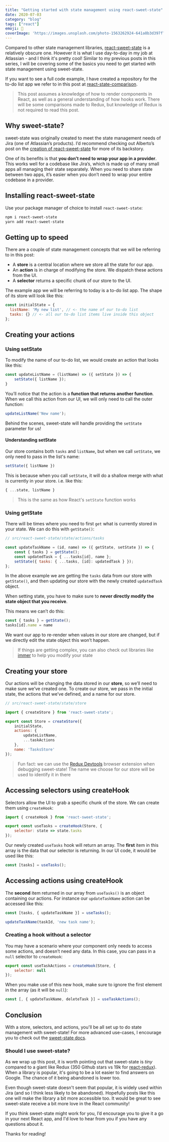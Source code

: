 ```yaml
---
title: "Getting started with state management using react-sweet-state"
date: 2020-07-03
category: "blog"
tags: ["react"]
emoji: 🍭
coverImage: 'https://images.unsplash.com/photo-1563262924-641a8b3d397f?ixlib=rb-1.2.1&ixid=eyJhcHBfaWQiOjEyMDd9&auto=format&fit=crop&w=1950&q=80'
--- 
```


Compared to other state management libraries, [react-sweet-state](https://github.com/atlassian/react-sweet-state) is a relatively obscure one. However it is what I use day-to-day in my job at Atlassian - and I think it's pretty cool! Similar to my previous posts in this series, I will be covering some of the basics you need to get started with state management using sweet-state.

If you want to see a full code example, I have created a repository for the to-do list app we refer to in this post at [react-state-comparison](https://github.com/emgoto/react-state-comparison/tree/master/src/react-sweet-state).

> This post assumes a knowledge of how to render components in React, as well as a general understanding of how hooks work. There will be some comparisons made to Redux, but knowledge of Redux is not required to read this post.

## Why sweet-state?

sweet-state was originally created to meet the state management needs of Jira (one of Atlassian’s products). I’d recommend checking out Alberto’s post on the [creation of react-sweet-state](https://medium.com/@albertogasparin/react-sweet-state-redux-and-context-the-yummy-parts-f55f49503635) for more of its backstory.

One of its benefits is that **you don’t need to wrap your app in a provider**. This works well for a codebase like Jira’s, which is made up of many small apps all managing their state separately. When you need to share state between two apps, it’s easier when you don’t need to wrap your entire codebase in a provider.

## Installing react-sweet-state
Use your package manager of choice to install `react-sweet-state`:
```bash
npm i react-sweet-state
yarn add react-sweet-state
```
## Getting up to speed
There are a couple of state management concepts that we will be referring to in this post:

* A **store** is a central location where we store all the state for our app.
* An **action** is in charge of modifying the store. We dispatch these actions from the UI.
* A **selector** returns a specific chunk of our store to the UI.

The example app we will be referring to today is a to-do list app. The shape of its store will look like this:

```js
const initialState = {
  listName: 'My new list', // <- the name of our to-do list
  tasks: {} // <- all our to-do list items live inside this object
};
```

## Creating your actions
### Using setState
To modify the name of our to-do list, we would create an action that looks like this:
```js
const updateListName = (listName) => ({ setState }) => {
    setState({ listName });
}
```

You’ll notice that the action is a **function that returns another function**. When we call this action from our UI, we will only need to call the outer function:
```js
updateListName('New name');
```

Behind the scenes, sweet-state will handle providing the `setState` parameter for us!

#### Understanding setState

Our store contains both `tasks` and `listName`, but when we call `setState`, we only need to pass in the list's name:

```js
setState({ listName })
```

This is because when you call `setState`, it will do a shallow merge with what is currently in your store. i.e. like this:

```js
{ ...state, listName }
```

> This is the same as how React's `setState` function works

### Using getState
There will be times where you need to first `get` what is currently stored in your state. We can do this with `getState()`:
```js
// src/react-sweet-state/state/actions/tasks

const updateTaskName = (id, name) => ({ getState, setState }) => {
    const { tasks } = getState();
    const updatedTask = { ...tasks[id], name };
    setState({ tasks: { ...tasks, [id]: updatedTask } });
};
```

In the above example we are getting the `tasks` data from our store with `getState()`, and then updating our store with the newly created `updatedTask` object.

When setting state, you have to make sure to **never directly modify the state object that you receive**. 

This means we can’t do this:
```js
const { tasks } = getState();
tasks[id].name = name
```

We want our app to re-render when values in our store are changed, but if we directly edit the state object this won’t happen.

> If things are getting complex, you can also check out libraries like [immer](https://github.com/immerjs/immer) to help you modify your state

## Creating your store
Our actions will be changing the data stored in our **store**, so we’ll need to make sure we’ve created one. To create our store, we pass in the initial state, the actions that we’ve defined, and a name for our store.
```js
// src/react-sweet-state/state/store

import { createStore } from 'react-sweet-state';

export const Store = createStore({
    initialState,
    actions: {
        updateListName,
        ...taskActions
    },
    name: 'TasksStore'
});
```

> Fun fact: we can use the [Redux Devtools](https://chrome.google.com/webstore/detail/redux-devtools/lmhkpmbekcpmknklioeibfkpmmfibljd?hl=en) browser extension when debugging sweet-state! The name we choose for our store will be used to identify it in there

## Accessing selectors using createHook
Selectors allow the UI to grab a specific chunk of the store. We can create them using `createHook`:
```js
import { createHook } from 'react-sweet-state';

export const useTasks = createHook(Store, {
    selector: state => state.tasks
});

```
Our newly created `useTasks` hook will return an array. The **first** item in this array is the data that our selector is returning. In our UI code, it would be used like this:
```js
const [tasks] = useTasks();
```

## Accessing actions using createHook
The **second** item returned in our array from `useTasks()` is an object containing our actions. For instance our `updateTaskName` action can be accessed like this:
```js
const [tasks, { updateTaskName }] = useTasks();

updateTaskName(taskId, 'new task name');
```

### Creating a hook without a selector
You may have a scenario where your component only needs to access some actions, and doesn’t need any data. In this case, you can pass in a `null` selector to `createHook`:
```js
export const useTaskActions = createHook(Store, {
    selector: null
});
```

When you make use of this new hook, make sure to ignore the first element in the array (as it will be `null`):
```js
const [, { updateTaskName, deleteTask }] = useTaskActions();
```

## Conclusion
With a store, selectors, and actions, you'll be all set up to do state management with sweet-state! For more advanced use-cases, I encourage you to check out the [sweet-state docs](https://atlassian.github.io/react-sweet-state/#/).

### Should I use sweet-state?

As we wrap up this post, it is worth pointing out that sweet-state is _tiny_ compared to a giant like Redux (350 Github stars vs 19k for [react-redux](https://github.com/reduxjs/react-redux)). When a library is popular, it's going to be a lot easier to find answers on Google. The chance of it being abandoned is lower too.

Even though sweet-state doesn't seem that popular, it is widely used within Jira (and so I think less likely to be abandoned). Hopefully posts like this one will make the library a bit more accessible too. It would be great to see sweet-state receive a bit more love in the React community!

If you think sweet-state might work for you, I’d encourage you to give it a go in your next React app, and I'd love to hear from you if you have any questions about it.

Thanks for reading!